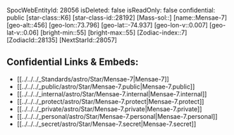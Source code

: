 ﻿---
location: [-74.937,-73.796,456]
type: Star
tags:
- astro/Star

---
SpocWebEntityId: 28056
isDeleted: false
isReadOnly: false
confidential: public
[star-class::K6]
[star-class-id::28192]
[Mass-sol::]
[name::Mensae-7]
[geo-alt::456]
[geo-lon::73.796]
[geo-lat::-74.937]
[geo-lon-v::0.007]
[geo-lat-v::0.06]
[bright-min::55]
[bright-max::55]
[Zodiac-index::7]
[ZodiacId::28135]
[NextStarId::28057]



## Confidential Links & Embeds: 
- [[../../../_Standards/astro/Star/Mensae-7|Mensae-7]] 
- [[../../../_public/astro/Star/Mensae-7.public|Mensae-7.public]] 
- [[../../../_internal/astro/Star/Mensae-7.internal|Mensae-7.internal]] 
- [[../../../_protect/astro/Star/Mensae-7.protect|Mensae-7.protect]] 
- [[../../../_private/astro/Star/Mensae-7.private|Mensae-7.private]] 
- [[../../../_personal/astro/Star/Mensae-7.personal|Mensae-7.personal]] 
- [[../../../_secret/astro/Star/Mensae-7.secret|Mensae-7.secret]] 
